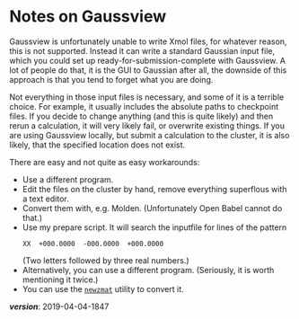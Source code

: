 # Notes on Gaussview

Gaussview is unfortunately unable to write Xmol files, for whatever reason,
this is not supported.
Instead it can write a standard Gaussian input file, 
which you could set up ready-for-submission-complete with Gaussview.
A lot of people do that, it is the GUI to Gaussian after all,
the downside of this approach is that you tend to forget what you are doing.

Not everything in those input files is necessary, and some of it is a terrible choice.
For example, it usually includes the absolute paths to checkpoint files.
If you decide to change anything (and this is quite likely) and then rerun a calculation,
it will very likely fail, or overwrite existing things.
If you are using Gaussview locally, but submit a calculation to the cluster,
it is also likely, that the specified location does not exist.

There are easy and not quite as easy workarounds: 

- Use a different program.
- Edit the files on the cluster by hand, remove everything superflous with a text editor.
- Convert them with, e.g. Molden. (Unfortunately Open Babel cannot do that.)
- Use my prepare script. It will search the inputfile for lines of the pattern
  ```
  XX  +000.0000  -000.0000  +000.0000
  ```
  (Two letters followed by three real numbers.)
- Alternatively, you can use a different program. (Seriously, it is worth mentioning it twice.)
- You can use the [`newzmat`](http://gaussian.com/newzmat/) utility to convert it.


___version___: 2019-04-04-1847

